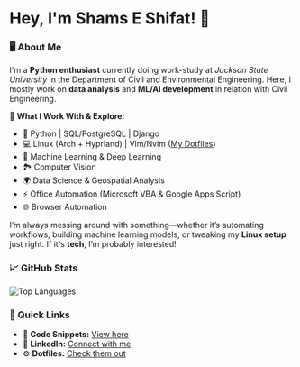 # Hey, I'm Shams E Shifat! 👋  

### 🖥️ About Me  
I'm a **Python enthusiast** currently doing work-study at *Jackson State University* in the Department of Civil and Environmental Engineering. Here, I mostly work on **data analysis** and **ML/AI development** in relation with Civil Engineering.  

🔹 **What I Work With & Explore:**  
- 🐍 Python | SQL/PostgreSQL | Django  
- 💻 Linux (Arch + Hyprland) | Vim/Nvim ([My Dotfiles](https://github.com/s-shifat/dotfiles))  
- 🤖 Machine Learning & Deep Learning  
- 🏞️ Computer Vision  
- 🌍 Data Science & Geospatial Analysis
- ⚡ Office Automation (Microsoft VBA & Google Apps Script)  
- 🌐 Browser Automation  

I’m always messing around with something—whether it’s automating workflows, building machine learning models, or tweaking my **Linux setup** just right. If it's **tech**, I’m probably interested!  

<!---
<p float="left">
    <img src="https://github-readme-stats.vercel.app/api?username=s-shifat&theme=catpuccin_mocha&show_icons=true&bg_color=1e1e2e&text_color=cdd6f4&icon_color=cba6f7&title_color=94e2d5&hide_border=false&include_all_commits=false&count_private=true" alt="s-shifat github stats" width=500>
</p>
-->

### 📈 GitHub Stats
![Top Languages](https://github-readme-stats.vercel.app/api/top-langs/?username=s-shifat&layout=compact&theme=catpuccin_mocha&show_icons=true&bg_color=1e1e2e&text_color=cdd6f4&icon_color=cba6f7&title_color=94e2d5&hide_border=false)

### 🔗 Quick Links  
- 📂 **Code Snippets:** [View here](https://s-shifat.github.io/code-snippets/)  
- 🔗 **LinkedIn:** [Connect with me](https://www.linkedin.com/in/shams-e-shifat)  
- ⚙️ **Dotfiles:** [Check them out](https://github.com/s-shifat/dotfiles)  


